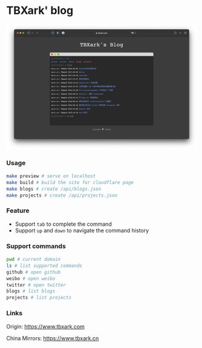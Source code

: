 # TBXark' blog

![](/assets/preview.png)


### Usage
```bash
make preview # serve on localhost
make build # build the site for cloudflare page
make blogs # create /api/blogs.json
make projects # create /api/projects.json
```


### Feature
- Support `tab` to complete the command
- Support `up` and `down` to navigate the command history


### Support commands
```bash
pwd # current domain
ls # list supported commands
github # open github
weibo # open weibo
twitter # open twitter
blogs # list blogs
projects # list projects
```


### Links

Origin: https://www.tbxark.com

China Mirrors: https://www.tbxark.cn
